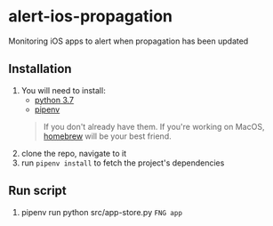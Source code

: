 # alert-ios-propagation
Monitoring iOS apps to alert when propagation has been updated

## Installation

1. You will need to install:
    * [python 3.7](https://www.python.org/downloads/release/python-370/)
    * [pipenv](https://pipenv.readthedocs.io/en/latest/)
    > If you don't already have them. If you're working on MacOS, [homebrew](https://brew.sh/) will be your best friend.
1. clone the repo, navigate to it
1. run `pipenv install` to fetch the project's dependencies

## Run script
1. pipenv run python src/app-store.py `FNG app`
